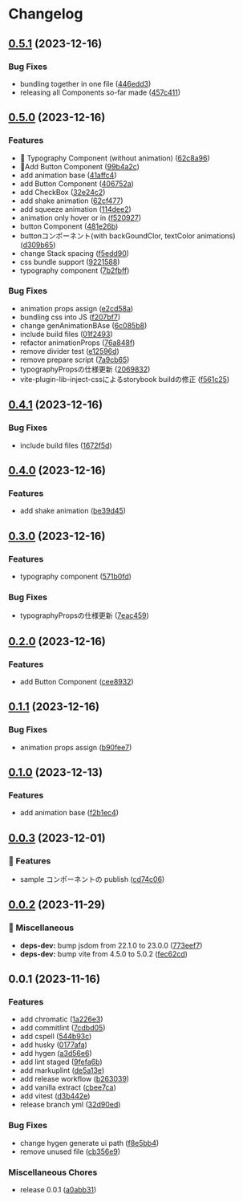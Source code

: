 # Changelog

## [0.5.1](https://github.com/tosaken1116/Plesiosaurus/compare/v0.5.0...v0.5.1) (2023-12-16)


### Bug Fixes

* bundling together in one file ([446edd3](https://github.com/tosaken1116/Plesiosaurus/commit/446edd34379c8cfead44b20bcaf198ffa2064f10))
* releasing all Components so-far made ([457c411](https://github.com/tosaken1116/Plesiosaurus/commit/457c411b2dd2b459a6668bbcfd9b41474beb6b25))

## [0.5.0](https://github.com/tosaken1116/Plesiosaurus/compare/v0.4.1...v0.5.0) (2023-12-16)


### Features

* 🌟 Typography Component (without animation) ([62c8a96](https://github.com/tosaken1116/Plesiosaurus/commit/62c8a96dc57fd5a8af664d41a886d415ef540193))
* 🌟Add Button Component ([99b4a2c](https://github.com/tosaken1116/Plesiosaurus/commit/99b4a2c3029065ddba7ecf506c28e9bdd706439e))
* add animation base ([41affc4](https://github.com/tosaken1116/Plesiosaurus/commit/41affc45bc14fc00d354eb73fa0babfcf445087d))
* add Button Component ([406752a](https://github.com/tosaken1116/Plesiosaurus/commit/406752a289f0492903053e8bf01626181e4f6536))
* add CheckBox ([32e24c2](https://github.com/tosaken1116/Plesiosaurus/commit/32e24c21640c4f67618f50c444c5052706c43a9f))
* add shake animation ([62cf477](https://github.com/tosaken1116/Plesiosaurus/commit/62cf47779bf270688aa3131c8e24f76ad13cb6fc))
* add squeeze animation ([114dee2](https://github.com/tosaken1116/Plesiosaurus/commit/114dee24cf8840a1d81fad7587d1e26aba4dff1f))
* animation only hover or  in ([f520927](https://github.com/tosaken1116/Plesiosaurus/commit/f5209276f891f1089cb7ead94967f1edddc02f6e))
* button Component ([481e26b](https://github.com/tosaken1116/Plesiosaurus/commit/481e26b47a9e4e1abaeca0bf36a8a53cd01829cd))
* buttonコンポーネント(with backGoundClor, textColor animations) ([d309b65](https://github.com/tosaken1116/Plesiosaurus/commit/d309b659e994f0f006cd0e8890b9575255018510))
* change Stack spacing ([f5edd90](https://github.com/tosaken1116/Plesiosaurus/commit/f5edd9060606a134fb5631250be26a997c840f55))
* css bundle support ([9221588](https://github.com/tosaken1116/Plesiosaurus/commit/9221588c937e1c461aa7bbdd89ce5ee6fed56f2a))
* typography component ([7b2fbff](https://github.com/tosaken1116/Plesiosaurus/commit/7b2fbffdd0bc5e4efb164f242636b46859e6fccb))


### Bug Fixes

* animation props assign ([e2cd58a](https://github.com/tosaken1116/Plesiosaurus/commit/e2cd58ac604f5508af6284f01c41191e6a470790))
* bundling css into JS ([f207bf7](https://github.com/tosaken1116/Plesiosaurus/commit/f207bf723edd48c6c6405b54a5c43d3917144010))
* change genAnimationBAse ([6c085b8](https://github.com/tosaken1116/Plesiosaurus/commit/6c085b8de3ebd0d5619fb5f6b97887eac299ff2f))
* include build files ([01f2493](https://github.com/tosaken1116/Plesiosaurus/commit/01f24932cca8cb89baf3a777298d9f145ef353e6))
* refactor animationProps ([76a848f](https://github.com/tosaken1116/Plesiosaurus/commit/76a848f574b1e0476e7795e3f1739036c7416dd4))
* remove divider test ([e12596d](https://github.com/tosaken1116/Plesiosaurus/commit/e12596d4af4ee1984dad2ea2beee812f488551aa))
* remove prepare script ([7a9cb65](https://github.com/tosaken1116/Plesiosaurus/commit/7a9cb65f3e2ffe11f46451573560770eb8de3050))
* typographyPropsの仕様更新 ([2069832](https://github.com/tosaken1116/Plesiosaurus/commit/206983275241f43bb93b2cd21382fff639239343))
* vite-plugin-lib-inject-cssによるstorybook buildの修正 ([f561c25](https://github.com/tosaken1116/Plesiosaurus/commit/f561c259d5c2380a551bcb50174109ffd287c882))

## [0.4.1](https://github.com/tosaken1116/Plesiosaurus/compare/v0.4.0...v0.4.1) (2023-12-16)


### Bug Fixes

* include build files ([1672f5d](https://github.com/tosaken1116/Plesiosaurus/commit/1672f5dfc5d327537a898564d94c38eeb0c1020d))

## [0.4.0](https://github.com/tosaken1116/Plesiosaurus/compare/v0.3.0...v0.4.0) (2023-12-16)


### Features

* add shake animation ([be39d45](https://github.com/tosaken1116/Plesiosaurus/commit/be39d45db38b8556b44d13f87876ba4968b0aa6d))

## [0.3.0](https://github.com/tosaken1116/Plesiosaurus/compare/v0.2.0...v0.3.0) (2023-12-16)


### Features

* typography component ([571b0fd](https://github.com/tosaken1116/Plesiosaurus/commit/571b0fd8cb8f29af74297f4759afeb0ea7416139))


### Bug Fixes

* typographyPropsの仕様更新 ([7eac459](https://github.com/tosaken1116/Plesiosaurus/commit/7eac459477638f3a8a80ac7811ba4ac9e379b15f))

## [0.2.0](https://github.com/tosaken1116/Plesiosaurus/compare/v0.1.1...v0.2.0) (2023-12-16)


### Features

* add Button Component ([cee8932](https://github.com/tosaken1116/Plesiosaurus/commit/cee8932c380f4a3319b00ab5e9a7220bae090748))

## [0.1.1](https://github.com/tosaken1116/Plesiosaurus/compare/v0.1.0...v0.1.1) (2023-12-16)

### Bug Fixes

- animation props assign ([b90fee7](https://github.com/tosaken1116/Plesiosaurus/commit/b90fee71fadfc150d471227d23b0059a53bc2ad1))

## [0.1.0](https://github.com/tosaken1116/Plesiosaurus/compare/v0.0.3...v0.1.0) (2023-12-13)

### Features

- add animation base ([f2b1ec4](https://github.com/tosaken1116/Plesiosaurus/commit/f2b1ec4bdcf853ec56c6cd6900cd0009b817fc62))

## [0.0.3](https://github.com/tosaken1116/Plesiosaurus/compare/v0.0.2...v0.0.3) (2023-12-01)

### 🌈 Features

- sample コンポーネントの publish ([cd74c06](https://github.com/tosaken1116/Plesiosaurus/commit/cd74c06b8652c54d0e033b59760a3687e7af2fc6))

## [0.0.2](https://github.com/tosaken1116/Plesiosaurus/compare/v0.0.1...v0.0.2) (2023-11-29)

### 📝 Miscellaneous

- **deps-dev:** bump jsdom from 22.1.0 to 23.0.0 ([773eef7](https://github.com/tosaken1116/Plesiosaurus/commit/773eef7318dbf67d96cb2bbf6ecc6e966788de52))
- **deps-dev:** bump vite from 4.5.0 to 5.0.2 ([fec62cd](https://github.com/tosaken1116/Plesiosaurus/commit/fec62cd4265c6c3cfe499923ceb91d3f936ba944))

## 0.0.1 (2023-11-16)

### Features

- add chromatic ([1a226e3](https://github.com/tosaken1116/Plesiosaurus/commit/1a226e344cb25c94dde54258bffe17e8630cb526))
- add commitlint ([7cdbd05](https://github.com/tosaken1116/Plesiosaurus/commit/7cdbd0508da39d4ec6a6d979d8304f5572a6fc57))
- add cspell ([544b93c](https://github.com/tosaken1116/Plesiosaurus/commit/544b93c31fa9adccd39d1ebee0c4ab9e12dace1d))
- add husky ([0177afa](https://github.com/tosaken1116/Plesiosaurus/commit/0177afa74e72aaccf87f43080afd0be34a6431f2))
- add hygen ([a3d56e6](https://github.com/tosaken1116/Plesiosaurus/commit/a3d56e64759b84e527096d98a5318a781a8fd1c4))
- add lint staged ([9fefa6b](https://github.com/tosaken1116/Plesiosaurus/commit/9fefa6b896b5f6e8f46df2810099d1eca160d8bb))
- add markuplint ([de5a13e](https://github.com/tosaken1116/Plesiosaurus/commit/de5a13ea57e961d4d14a130a484f24089d8f1e94))
- add release workflow ([b263039](https://github.com/tosaken1116/Plesiosaurus/commit/b263039a4e11190841918d2ffd2e31a121259772))
- add vanilla extract ([cbee7ca](https://github.com/tosaken1116/Plesiosaurus/commit/cbee7ca0e8fbcd8bd67e4581ae8f304de91f22cc))
- add vitest ([d3b442e](https://github.com/tosaken1116/Plesiosaurus/commit/d3b442effc3e22f86f2bf48acbdb1baaaeb37d0a))
- release branch yml ([32d90ed](https://github.com/tosaken1116/Plesiosaurus/commit/32d90ed314c1797bf45dee7e8f17068b7377e0cc))

### Bug Fixes

- change hygen generate ui path ([f8e5bb4](https://github.com/tosaken1116/Plesiosaurus/commit/f8e5bb47757fbcbbc037f8a11e234e859516c723))
- remove unused file ([cb356e9](https://github.com/tosaken1116/Plesiosaurus/commit/cb356e94349bb227db8a5c6ff01e57f6d964987b))

### Miscellaneous Chores

- release 0.0.1 ([a0abb31](https://github.com/tosaken1116/Plesiosaurus/commit/a0abb31e1644e3e1d943b6c2cec8d0080effbf47))
